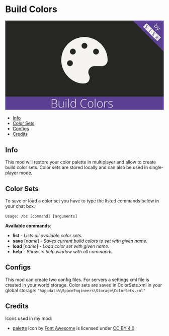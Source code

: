 # Build Colors
![Build Colors](./Mod/thumb.png)

* [Info](#info)
* [Color Sets](#color-sets)
* [Configs](#configs)
* [Credits](#credits)

## Info

This mod will restore your color palette in multiplayer and allow to create build color sets.
Color sets are stored locally and can also be used in single-player mode.

## Color Sets

To save or load a color set you have to type the listed commands below in your chat box.

`Usage: /bc [command] [arguments]`

**Available commands**:
* **list** *- Lists all available color sets.*
* **save** [*name*] *- Saves current build colors to set with given name.*
* **load** [*name*] *- Load color set with given name.*
* **help** *- Shows a help window with all commands*

## Configs

This mod can create two config files.
For servers a settings.xml file is created in your world storage.
Color sets are saved in ColorSets.xml in your global storage:
`"%appdata%\SpaceEngineers\Storage\ColorSets.xml"`

## Credits

Icons used in my mod:
* [palette](https://fontawesome.com/icons/palette?style=solid) icon by [Font Awesome](https://fontawesome.com) is licensed under [CC BY 4.0](https://fontawesome.com/license)
